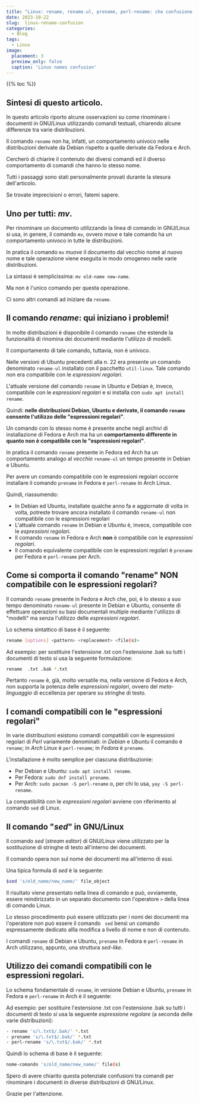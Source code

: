 ```yaml
---
title: "Linux: rename, rename.ul, prename, perl-rename: che confusione!"
date: 2023-10-22
slug:  linux-rename-confusion
categories:
  - Blog
tags:
  - Linux
image:
  placement: 3
  preview_only: false 
  caption: 'Linux names confusion'
---
```


{{% toc %}}


## Sintesi di questo articolo.

In questo articolo riporto alcune osservazioni su come rinominare i documenti in GNU/Linux utilizzando comandi testuali, chiarendo alcune differenze tra varie distribuzioni.

Il comando `rename` non ha, infatti,  un comportamento univoco nelle distribuzioni derivate da  Debian rispetto a quelle derivate da  Fedora e Arch.

Cercherò di chiarire il contenuto dei diversi comandi ed il diverso comportamento di comandi che hanno lo stesso nome.

Tutti i passaggi sono stati personalmente provati durante la stesura dell'articolo.

Se trovate  imprecisioni o errori, fatemi sapere.

## Uno per tutti:  *mv*.

Per rinominare un documento utilizzando la linea di comando in GNU/Linux si usa, in genere, il comando `mv`, ovvero *move* e tale comando ha un comportamento univoco in tutte le distribuzioni.

In pratica il comando `mv` *muove* il documento dal vecchio nome al nuovo nome e tale operazione viene eseguita in modo omogeneo nelle varie distribuzioni.

La sintassi è semplicissima: `mv old-name new-name`.

Ma non è l'unico comando per questa operazione.

Ci sono altri comandi ad iniziare da `rename`.


## Il comando *rename*: qui iniziano i problemi!

In molte  distribuzioni è disponibile   il comando `rename` che estende la funzionalità di rinomina dei documenti mediante l'utilizzo di modelli.

Il comportamento di tale comando, tuttavia, non è univoco.

Nelle versioni di Ubuntu precedenti alla  n. 22 era presente un comando denominato `rename-ul` installato con il pacchetto  `util-linux`. Tale comando non era compatibile con le *espressioni regolari*.

L'attuale  versione del comando `rename` in Ubuntu e Debian è, invece, compatibile con le *espressioni regolari* e si installa con `sudo apt install rename`.

Quindi: **nelle distribuzioni Debian, Ubuntu e derivate, il comando `rename` consente l'utilizzo delle "espressioni regolari"**.

Un comando con lo stesso nome è presente anche negli archivi di installazione di Fedora e Arch ma ha un **comportamento differente in quanto non è compatibile con le "espressioni regolari"**.

In pratica il comando `rename` presente in Fedora ed Arch ha un comportamento analogo al *vecchio* `rename-ul` un tempo presente in Debian e Ubuntu.

Per avere un comando compatibile con le espressioni regolari occorre installare il comando `prename` in Fedora e `perl-rename` in Arch Linux.

Quindi, riassumendo:
- In Debian ed Ubuntu, installate qualche anno fa e aggiornate di volta in volta,  potreste trovare ancora installato il comando `rename-ul` non compatibile con le espressioni regolari
- L'attuale comando  `rename` in Debian e Ubuntu è, invece, compatibile con le *espressioni regolari*.  
- Il comando `rename` in Fedora e Arch **non** è  compatibile con le *espressioni regolari*.
- Il comando equivalente compatibile con le espressioni regolari è `prename` per Fedora e `perl-rename` per Arch.

## Come si comporta il comando "rename" NON compatibile con le espressioni regolari?

Il comando `rename` presente in Fedora e Arch che, poi, è lo stesso a suo tempo denominato `rename-ul` presente in Debian e Ubuntu, consente di effettuare operazioni su basi documentali multiple mediante l'utilizzo di "modelli" ma senza l'utilizzo delle *espressioni regolari*.

Lo schema sintattico di base  è il  seguente:

```bash
rename [options] <pattern> <replacement> <file(s)>
```

Ad esempio: per sostituire l'estensione .txt con l'estensione .bak su tutti i documenti di testo si usa la seguente formulazione:

```bash
rename  .txt .bak *.txt
```

Pertanto `rename` è, già,  molto versatile ma, nella versione di Fedora e Arch, non supporta la potenza delle *espressioni regolari*, ovvero del *meta-linguaggio* di eccellenza per operare su stringhe di testo.

## I comandi compatibili con le  "espressioni regolari"

In varie distribuzioni esistono comandi compatibili con le espressioni regolari di *Perl* variamente denominati: in *Debian* e *Ubuntu* il comando è `rename`; in *Arch* Linux è `perl-rename`; in *Fedora* è `prename`.

L'installazione è molto semplice per ciascuna distribuzionie:
- Per Debian e Ubuntu: `sudo apt install rename`.
- Per Fedora: `sudo dnf install prename`.
- Per Arch: `sudo pacman -S perl-rename` o, per chi lo usa, `yay -S perl-rename`.


La compatibilità con le *espressioni regolari* avviene con riferimento al comando  `sed` di Linux.

## Il comando "*sed*" in GNU/Linux

Il comando *sed* (*stream editor*) di  GNU/Linux viene utilizzato   per la sostituzione di stringhe di testo all'interno dei documenti.

Il comando opera  non sul  nome dei documenti ma  all'interno di essi.

Una tipica formula di *sed* è la seguente:

```bash
$sed 's/old_name/new_name/' file_object
```

Il risultato viene presentato nella linea di comando e può, ovviamente, essere reindirizzato in un separato documento con l'operatore `>` della linea di comando Linux.

Lo stesso procedimento può essere utilizzato per i nomi dei documenti ma l'operatore non può essere il comando ` sed` bensì un  comando espressamente dedicato allla modifica a livello di nome e non di contenuto.

I comandi `rename` di Debian e Ubuntu, `prename` in Fedora e `perl-rename` in Arch utilizzano, appunto, una struttura *sed-like*.

## Utilizzo dei comandi compatibili con le espressioni regolari.



Lo schema  fondamentale di `rename`,  in versione Debian e Ubuntu, `prename` in Fedora e `perl-rename` in Arch è il seguente:

Ad esempio: per sostituire l'estensione .txt con l'estensione .bak su tutti i documenti di testo si usa la seguente *espressione regolare* (a seconda delle varie distribuzioni):

```bash
- rename 's/\.txt$/.bak/' *.txt
- prename 's/\.txt$/.bak/' *.txt
- perl-rename 's/\.txt$/.bak/' *.txt
```

Quindi lo schema di base è il seguente:

```bash
nome-comando 's/old_name/new_name/' file(s)
```

Spero di avere chiarito questa potenziale confusioni tra comandi per rinominare i documenti in  diverse distribuzioni di GNU/Linux.

Grazie per l'attenzione.
